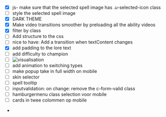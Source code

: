 - [x] js- make sure that the selected spell image has .u-selected-icon class
- [ ] style the selected spell image
- [x] DARK THEME
- [x] Make video transitions smoother by preloading all the ability videos
- [x] filter by class
- [ ] Add structure to the css
- [ ] nice to have: Add a transition when textContent changes
- [x] add padding to the lore text
- [ ] add difficulty to champion
- [ ] ![visualisation](https://i.imgur.com/72k9JMM.png "Difficulty")
- [ ] add animation to switching types
- [ ] make popup take in full width on mobile
- [ ] skin selector
- [ ] spell tooltip
- [ ] inputvalidation: on change: remove the c-form-valid class
- [ ] hamburgermenu class selection voor mobile
- [ ] cards in twee colommen op mobile
- 